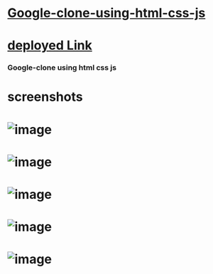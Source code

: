 # [Google-clone-using-html-css-js](https://munnakumar27.github.io/Google-clone-using-html-css-js/)
# [deployed Link](https://munnakumar27.github.io/Google-clone-using-html-css-js/)
### Google-clone using html css js
# screenshots
# ![image](https://user-images.githubusercontent.com/96313339/179235841-6681cc4f-f487-45d2-93d8-f6fcf1ad9afa.png)
# ![image](https://user-images.githubusercontent.com/96313339/179235544-3e86d19d-04d1-4def-8e9a-8b81d8c8f551.png)
# ![image](https://user-images.githubusercontent.com/96313339/179235636-7c9b82ed-4813-44d9-bfc7-7840d41b4db4.png)
# ![image](https://user-images.githubusercontent.com/96313339/179235441-0750392a-7be8-4052-a08b-1b27c26ae349.png)
# ![image](https://user-images.githubusercontent.com/96313339/179235757-c2098cb7-fe7b-4dea-8dee-59f49b6c6198.png)

